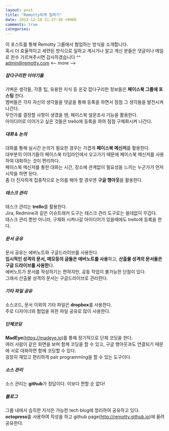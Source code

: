 ```yaml
---
layout: post
title: "Remotty하게 일하기"
date: 2013-12-10 21:27:30 +0900
comments: true
categories: 
---
```



이 포스트를 통해 Remotty 그룹에서 협업하는 방식을 소개합니다.  
혹시 더 효율적이고 세련된 방식으로 일하고 계시거나 알고 계신 분들은 댓글이나 메일로 한수 가르쳐주시면 감사하겠습니다 ^^  
admin@remotty.com
<-- more -->

##### 잡다구리한 이야기들

가벼운 생각들, 각종 팁, 유용한 지식 등 온갖 잡다구리한 정보들은 **페이스북 그룹에 포스팅** 한다.  
멤버들은 각자 자신의 생각들을 댓글을 통해 등록을 하면서 점점 그 생각들을 발전시켜 나간다.  
무언가를 결정할 사항이 생겼을 땐, 페이스북 설문조사 기능을 활용한다.  
아이디어로 이어가고 싶은 것들은 trello에 등록을 하여 점점 구체화시켜 나간다. 

##### 대화 & 논의

대화를 통해 실시간 논의가 필요한 경우는 가겹게 **페이스북 메신저**를 활용한다.  
대부분의 이야기들이 페이스북 타임라인에서 오고가기 때문에 페이스북 메신저를 사용하여 대화하는 것이 편리하다.  
페이스북 메신저를 통한 대화는 시간, 장소에 관계없이 필요성을 느끼는 누군가가 먼저 시작을 하면 된다.  
좀 더 진지하게 집중적으로 논의를 해야 할 경우엔 **구글 행아웃**을 활용한다.  


##### 태스크 관리

태스크 관리는 **trello**를 활용한다.  
Jira, Redmine과 같은 이슈트래커 도구는 태스크 관리 도구로는 쓸데없이 무겁다.  
태스크 관리 뿐만 아니라, 구체화 시켜나갈 아이디어가 있을때에도 trello에 등록을 한다.  

##### 문서 공유

문서 공유는 에버노트와 구글드라이브를 사용한다.  
**임시적인 성격의 문서, 메모등의 글들은 에버노트를 사용**하고, **산출물 성격의 문서들은 구글 드라이브를 사용한**다.  
에버노트가 문서를 작성하기는 편하지만, 공동 작업이 불가능한 단점이 있다.  
그래서 산출물 성격의 문서는 구글드라이브로 관리한다.  

##### 기타 파일 공유

소스코드, 문서 이외의 기타 파일은 **dropbox**를 사용한다.  
주로 디자이너와 협업을 위한 파일 공유로 많이 사용한다.  


##### 단체코딩

**MadEye**(https://madeye.io)를 통해 정기적으로 단체 코딩을 한다.  
여러 사람이 같은 화면을 보며 함께 코딩을 할 수 있고, 구글 행아웃과도 연결되기 때문에 서로 대화하면 함께 코딩할 수 있다.  
굉장히 재밌고 편리하게 pair programming을 할 수 있는 도구이다.  

##### 소스 관리

소스 관리는 **github**가 정답이다. 이보다 편할 순 없다!
      
##### 블로그

그룹 내에서 습득한 지식은 가능한 tech blog에 정리하여 공유하고 있다.  
**octopress**를 사용하여 작성을 하고 github page(http://remotty.github.io)에 올려 공유한다. 
